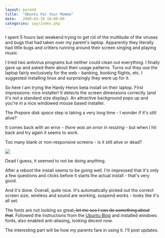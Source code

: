 ```yaml
---
layout: parand
title:  "Ubuntu For Your Momma"
date:   2008-03-28 10:00:00
categories: say/index.php
---
```

I spent 5 hours last weekend trying to get rid of the multitude of the viruses and bugs that had taken over my parent's laptop. Apparently they literally had little bugs and critters running around their screen singing and playing music.

I tried two antivirus programs but neither could clean out everything. I finally gave up and asked them about their usage patterns. Turns out they use the laptop fairly exclusively for the web - banking, booking flights, etc. I suggested installing linux and surprisingly they were up for it.

So here I am trying the Hardy Heron beta install on their laptop. First impressions: nice installer\! It detects the screen dimensions correctly \(and it's not a standard size display\). An attractive background pops up and you're in a nice windowed mouse based installer.

The _Prepare disk space_ step is taking a very long time - I wonder if it's still alive?

It comes back with an error - _there was an error in resizing_ - but when I hit back and try again it seems to work.

Too many blank or non-responsive screens - is it still alive or dead?

![](http://farm4.static.flickr.com/3149/2368527409_ea1228a4b7_d.jpg)

Dead I guess, it seemed to not be doing anything. 

After a reboot the install seems to be going well. I'm impressed that it's only a few questions and clicks before it starts the actual install - that's very good. 

And it's done. Overall, quite nice. It's automatically picked out the correct screen size, wireless and sound are working, suspend works - looks like it's all set.

The fonts are not looking so great<del>, let me see I can do something about that</del>. Followed the instructions from the [Ubuntu Blog](/web/20101222032427/http://ubuntu.wordpress.com/2005/09/09/installing-microsoft-fonts/) and installed windows fonts, also enabled anti-aliasing, looking decent now. 

The interesting part will be how my parents fare in using it. I'll post updates.
